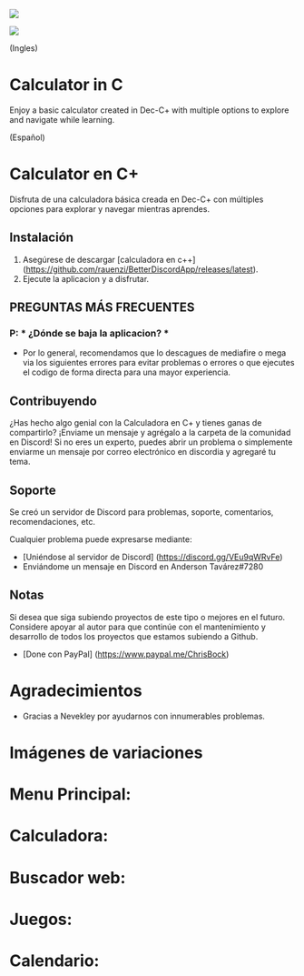 <p align = "centro">
<img src = "https://andersontavarez.com/wp-content/uploads/2021/01/Sin-titulo.png">
</p>

<p align = "centro">
     <a href="https://discord.gg/VEu9qWRvFe" alt="Perfil">
     <img src = "https://img.shields.io/github/last-commit/puckzxz/NotAnotherAnimeTheme.svg?logo=GitHub&style=flat-square" /> </a>
</p>


(Ingles)
# Calculator in C
Enjoy a basic calculator created in Dec-C+ with multiple options to explore and navigate while learning.

(Español) 
# Calculator en C+
Disfruta de una calculadora básica creada en Dec-C+ con múltiples opciones para explorar y navegar mientras aprendes.



## Instalación

1. Asegúrese de  descargar [calculadora en c++] (https://github.com/rauenzi/BetterDiscordApp/releases/latest).
2. Ejecute la aplicacion y a disfrutar.

## PREGUNTAS MÁS FRECUENTES

### P: * ¿Dónde se baja la aplicacion? *

* Por lo general, recomendamos que lo descagues de mediafire o mega via los siguientes errores para evitar problemas o errores o que ejecutes el codigo de forma directa para una mayor experiencia.


## Contribuyendo

¿Has hecho algo genial con la Calculadora en C+  y tienes ganas de compartirlo? ¡Enviame  un mensaje y agrégalo a la carpeta de la comunidad en Discord! Si no eres un experto, puedes abrir un problema o simplemente enviarme un mensaje por correo electrónico en discordia y agregaré tu tema.

## Soporte

Se creó un servidor de Discord para problemas, soporte, comentarios, recomendaciones, etc.

Cualquier problema puede expresarse mediante:

* [Uniéndose al servidor de Discord] (https://discord.gg/VEu9qWRvFe)
* Enviándome un mensaje en Discord en Anderson Tavárez#7280

## Notas

Si desea que siga subiendo proyectos de este tipo o mejores en el futuro. Considere apoyar al autor para que continúe con el mantenimiento y desarrollo de todos los proyectos que estamos subiendo a Github.

* [Done con PayPal] (https://www.paypal.me/ChrisBock)

# Agradecimientos

* Gracias a Nevekley por ayudarnos con innumerables problemas.

# Imágenes de variaciones

# Menu Principal:


# Calculadora:


# Buscador web:


# Juegos:

# Calendario:

